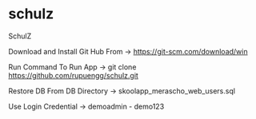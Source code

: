 # schulz
SchulZ

Download and Install Git Hub From -> 
https://git-scm.com/download/win

Run Command To Run App -> 
git clone https://github.com/rupuengg/schulz.git

Restore DB From DB Directory -> 
skoolapp_merascho_web_users.sql

Use Login Credential -> 
demoadmin - demo123